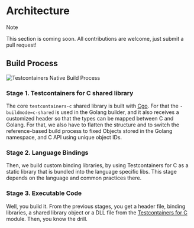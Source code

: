 # Architecture

> [!NOTE]
> This section is coming soon. All contributions are welcome, just submit a pull request!

## Build Process

![Testcontainers Native Build Process](./images/build-process.png)

### Stage 1. Testcontainers for C shared library

The core `testcontainers-c` shared library is built with [Cgo](https://pkg.go.dev/cmd/cgo).
For that the `-buildmode=c-shared` is used in the Golang builder,
and it also receives a customized header so that the types can be mapped between C and Golang.
For that, we also have to flatten the structure and to switch the reference-based build process to fixed Objects stored in the Golang namespace, and C API
using unique object IDs.

### Stage 2. Language Bindings

Then, we build custom binding libraries, by using Testcontainers for C
as a static library that is bundled into the language specific libs.
This stage depends on the language and common practices there.

### Stage 3. Executable Code

Well, you build it.
From the previous stages,
you get a header file, binding libraries,
a shared library object or a DLL file from the [Testcontainers for C](./docs/c/README.md) module.
Then, you know the drill.
